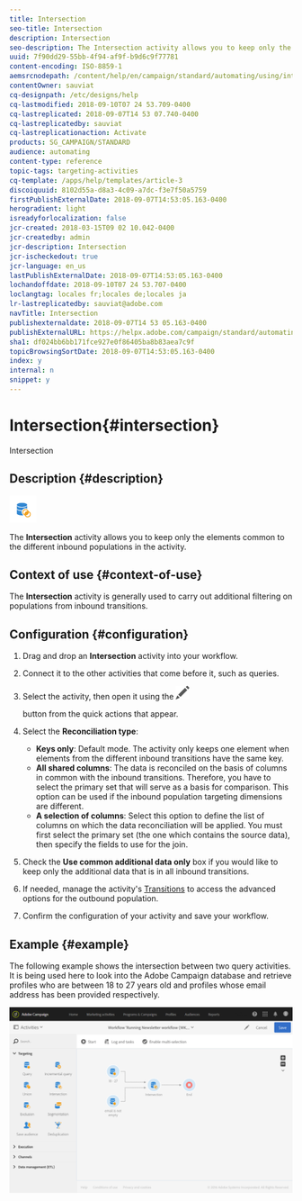 ```yaml
---
title: Intersection
seo-title: Intersection
description: Intersection
seo-description: The Intersection activity allows you to keep only the elements common to the different inbound populations in the activity.
uuid: 7f90dd29-55bb-4f94-af9f-b9d6c9f77781
content-encoding: ISO-8859-1
aemsrcnodepath: /content/help/en/campaign/standard/automating/using/intersection
contentOwner: sauviat
cq-designpath: /etc/designs/help
cq-lastmodified: 2018-09-10T07 24 53.709-0400
cq-lastreplicated: 2018-09-07T14 53 07.740-0400
cq-lastreplicatedby: sauviat
cq-lastreplicationaction: Activate
products: SG_CAMPAIGN/STANDARD
audience: automating
content-type: reference
topic-tags: targeting-activities
cq-template: /apps/help/templates/article-3
discoiquuid: 8102d55a-d8a3-4c09-a7dc-f3e7f50a5759
firstPublishExternalDate: 2018-09-07T14:53:05.163-0400
herogradient: light
isreadyforlocalization: false
jcr-created: 2018-03-15T09 02 10.042-0400
jcr-createdby: admin
jcr-description: Intersection
jcr-ischeckedout: true
jcr-language: en_us
lastPublishExternalDate: 2018-09-07T14:53:05.163-0400
lochandoffdate: 2018-09-10T07 24 53.707-0400
loclangtag: locales fr;locales de;locales ja
lr-lastreplicatedby: sauviat@adobe.com
navTitle: Intersection
publishexternaldate: 2018-09-07T14 53 05.163-0400
publishExternalURL: https://helpx.adobe.com/campaign/standard/automating/using/intersection.html
sha1: df024bb6bb171fce927e0f86405ba8b83aea7c9f
topicBrowsingSortDate: 2018-09-07T14:53:05.163-0400
index: y
internal: n
snippet: y
---
```


# Intersection{#intersection}

Intersection

## Description {#description}

![](assets/intersection.png)

The **Intersection** activity allows you to keep only the elements common to the different inbound populations in the activity.

## Context of use {#context-of-use}

The **Intersection** activity is generally used to carry out additional filtering on populations from inbound transitions.

## Configuration {#configuration}

1. Drag and drop an **Intersection** activity into your workflow.
1. Connect it to the other activities that come before it, such as queries.
1. Select the activity, then open it using the  ![](assets/edit_darkgrey-24px.png)

   button from the quick actions that appear.
1. Select the **Reconciliation type**:

    * **Keys only**: Default mode. The activity only keeps one element when elements from the different inbound transitions have the same key.
    * **All shared columns**: The data is reconciled on the basis of columns in common with the inbound transitions. Therefore, you have to select the primary set that will serve as a basis for comparison. This option can be used if the inbound population targeting dimensions are different.
    * **A selection of columns**: Select this option to define the list of columns on which the data reconciliation will be applied. You must first select the primary set (the one which contains the source data), then specify the fields to use for the join.

1. Check the **Use common additional data only** box if you would like to keep only the additional data that is in all inbound transitions.
1. If needed, manage the activity's [Transitions](../../automating/using/executing-a-workflow.md#managing-an-activity-s-outbound-transitions) to access the advanced options for the outbound population.
1. Confirm the configuration of your activity and save your workflow.

## Example {#example}

The following example shows the intersection between two query activities. It is being used here to look into the Adobe Campaign database and retrieve profiles who are between 18 to 27 years old and profiles whose email address has been provided respectively.

![](assets/wkf_intersection_example.png)

